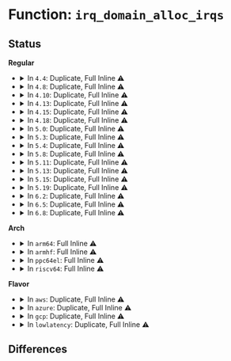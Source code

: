 # Function: <code>irq_domain_alloc_irqs</code>

## Status
<b>Regular</b>
<ul>
<li>
<details>
<summary>In <code>4.4</code>: Duplicate, Full Inline ⚠️</summary>

**Collision:** Static Duplication

**Inline:** Full

**Transformation:** False

**Instances:**

```
In arch/x86/kernel/apic/msi.c (ffffffff810588f5)
Location: include/linux/irqdomain.h:369
Inline: True
Inline callers:
  - arch/x86/kernel/apic/msi.c:dmar_alloc_hwirq
  - arch/x86/kernel/apic/msi.c:hpet_assign_irq
```
```
In arch/x86/kernel/apic/htirq.c (ffffffff81058f24)
Location: include/linux/irqdomain.h:369
Inline: True
Inline callers:
  - arch/x86/kernel/apic/htirq.c:arch_setup_ht_irq
```
```
In kernel/irq/irqdomain.c (ffffffff810e14ec)
Location: include/linux/irqdomain.h:369
Inline: True
Inline callers:
  - kernel/irq/irqdomain.c:irq_create_fwspec_mapping
```
</details>
</li>
<li>
<details>
<summary>In <code>4.8</code>: Duplicate, Full Inline ⚠️</summary>

**Collision:** Static Duplication

**Inline:** Full

**Transformation:** False

**Instances:**

```
In arch/x86/kernel/apic/msi.c (ffffffff81058e2c)
Location: include/linux/irqdomain.h:399
Inline: True
Inline callers:
  - arch/x86/kernel/apic/msi.c:hpet_assign_irq
  - arch/x86/kernel/apic/msi.c:dmar_alloc_hwirq
```
```
In arch/x86/kernel/apic/htirq.c (ffffffff81059274)
Location: include/linux/irqdomain.h:399
Inline: True
Inline callers:
  - arch/x86/kernel/apic/htirq.c:arch_setup_ht_irq
```
```
In kernel/irq/irqdomain.c (ffffffff810e71ad)
Location: include/linux/irqdomain.h:399
Inline: True
Inline callers:
  - kernel/irq/irqdomain.c:irq_create_fwspec_mapping
```
</details>
</li>
<li>
<details>
<summary>In <code>4.10</code>: Duplicate, Full Inline ⚠️</summary>

**Collision:** Static Duplication

**Inline:** Full

**Transformation:** False

**Instances:**

```
In arch/x86/kernel/apic/msi.c (ffffffff8105bbbc)
Location: include/linux/irqdomain.h:406
Inline: True
Inline callers:
  - arch/x86/kernel/apic/msi.c:hpet_assign_irq
  - arch/x86/kernel/apic/msi.c:dmar_alloc_hwirq
```
```
In arch/x86/kernel/apic/htirq.c (ffffffff8105c004)
Location: include/linux/irqdomain.h:406
Inline: True
Inline callers:
  - arch/x86/kernel/apic/htirq.c:arch_setup_ht_irq
```
```
In kernel/irq/irqdomain.c (ffffffff810edb9d)
Location: include/linux/irqdomain.h:406
Inline: True
Inline callers:
  - kernel/irq/irqdomain.c:irq_create_fwspec_mapping
```
</details>
</li>
<li>
<details>
<summary>In <code>4.13</code>: Duplicate, Full Inline ⚠️</summary>

**Collision:** Static Duplication

**Inline:** Full

**Transformation:** False

**Instances:**

```
In arch/x86/kernel/apic/msi.c (ffffffff8105b33c)
Location: include/linux/irqdomain.h:441
Inline: True
Inline callers:
  - arch/x86/kernel/apic/msi.c:hpet_assign_irq
  - arch/x86/kernel/apic/msi.c:dmar_alloc_hwirq
```
```
In arch/x86/kernel/apic/htirq.c (ffffffff8105b704)
Location: include/linux/irqdomain.h:441
Inline: True
Inline callers:
  - arch/x86/kernel/apic/htirq.c:arch_setup_ht_irq
```
```
In kernel/irq/irqdomain.c (ffffffff810ed51c)
Location: include/linux/irqdomain.h:441
Inline: True
Inline callers:
  - kernel/irq/irqdomain.c:irq_create_fwspec_mapping
```
</details>
</li>
<li>
<details>
<summary>In <code>4.15</code>: Duplicate, Full Inline ⚠️</summary>

**Collision:** Static Duplication

**Inline:** Full

**Transformation:** False

**Instances:**

```
In arch/x86/kernel/apic/msi.c (ffffffff8105f84c)
Location: include/linux/irqdomain.h:450
Inline: True
Inline callers:
  - arch/x86/kernel/apic/msi.c:hpet_assign_irq
  - arch/x86/kernel/apic/msi.c:dmar_alloc_hwirq
```
```
In kernel/irq/irqdomain.c (ffffffff810f5f27)
Location: include/linux/irqdomain.h:450
Inline: True
Inline callers:
  - kernel/irq/irqdomain.c:irq_create_fwspec_mapping
```
</details>
</li>
<li>
<details>
<summary>In <code>4.18</code>: Duplicate, Full Inline ⚠️</summary>

**Collision:** Static Duplication

**Inline:** Full

**Transformation:** False

**Instances:**

```
In arch/x86/kernel/apic/msi.c (ffffffff8106297b)
Location: include/linux/irqdomain.h:456
Inline: True
Inline callers:
  - arch/x86/kernel/apic/msi.c:hpet_assign_irq
  - arch/x86/kernel/apic/msi.c:dmar_alloc_hwirq
```
```
In kernel/irq/irqdomain.c (ffffffff810fe24f)
Location: include/linux/irqdomain.h:456
Inline: True
Inline callers:
  - kernel/irq/irqdomain.c:irq_create_fwspec_mapping
```
</details>
</li>
<li>
<details>
<summary>In <code>5.0</code>: Duplicate, Full Inline ⚠️</summary>

**Collision:** Static Duplication

**Inline:** Full

**Transformation:** False

**Instances:**

```
In arch/x86/kernel/apic/msi.c (ffffffff8106867b)
Location: include/linux/irqdomain.h:459
Inline: True
Inline callers:
  - arch/x86/kernel/apic/msi.c:hpet_assign_irq
  - arch/x86/kernel/apic/msi.c:dmar_alloc_hwirq
```
```
In kernel/irq/irqdomain.c (ffffffff81109a1f)
Location: include/linux/irqdomain.h:459
Inline: True
Inline callers:
  - kernel/irq/irqdomain.c:irq_create_fwspec_mapping
```
</details>
</li>
<li>
<details>
<summary>In <code>5.3</code>: Duplicate, Full Inline ⚠️</summary>

**Collision:** Static Duplication

**Inline:** Full

**Transformation:** False

**Instances:**

```
In arch/x86/kernel/apic/msi.c (ffffffff8106be7c)
Location: include/linux/irqdomain.h:466
Inline: True
Inline callers:
  - arch/x86/kernel/apic/msi.c:hpet_assign_irq
  - arch/x86/kernel/apic/msi.c:dmar_alloc_hwirq
```
```
In kernel/irq/irqdomain.c (ffffffff8111300e)
Location: include/linux/irqdomain.h:466
Inline: True
Inline callers:
  - kernel/irq/irqdomain.c:irq_create_fwspec_mapping
```
</details>
</li>
<li>
<details>
<summary>In <code>5.4</code>: Duplicate, Full Inline ⚠️</summary>

**Collision:** Static Duplication

**Inline:** Full

**Transformation:** False

**Instances:**

```
In arch/x86/kernel/apic/msi.c (ffffffff8106ca2c)
Location: include/linux/irqdomain.h:473
Inline: True
Inline callers:
  - arch/x86/kernel/apic/msi.c:hpet_assign_irq
  - arch/x86/kernel/apic/msi.c:dmar_alloc_hwirq
```
```
In arch/x86/platform/uv/uv_irq.c (ffffffff8109864a)
Location: include/linux/irqdomain.h:473
Inline: True
Inline callers:
  - arch/x86/platform/uv/uv_irq.c:uv_setup_irq
```
```
In kernel/irq/irqdomain.c (ffffffff8111f29f)
Location: include/linux/irqdomain.h:473
Inline: True
Inline callers:
  - kernel/irq/irqdomain.c:irq_create_fwspec_mapping
```
</details>
</li>
<li>
<details>
<summary>In <code>5.8</code>: Duplicate, Full Inline ⚠️</summary>

**Collision:** Static Duplication

**Inline:** Full

**Transformation:** False

**Instances:**

```
In arch/x86/kernel/apic/msi.c (ffffffff81073d8c)
Location: include/linux/irqdomain.h:480
Inline: True
Inline callers:
  - arch/x86/kernel/apic/msi.c:hpet_assign_irq
  - arch/x86/kernel/apic/msi.c:dmar_alloc_hwirq
```
```
In arch/x86/platform/uv/uv_irq.c (ffffffff8109de3a)
Location: include/linux/irqdomain.h:480
Inline: True
Inline callers:
  - arch/x86/platform/uv/uv_irq.c:uv_setup_irq
```
```
In kernel/irq/irqdomain.c (ffffffff8112b7df)
Location: include/linux/irqdomain.h:480
Inline: True
Inline callers:
  - kernel/irq/irqdomain.c:irq_create_fwspec_mapping
```
</details>
</li>
<li>
<details>
<summary>In <code>5.11</code>: Duplicate, Full Inline ⚠️</summary>

**Collision:** Static Duplication

**Inline:** Full

**Transformation:** False

**Instances:**

```
In arch/x86/kernel/apic/msi.c (ffffffff81074864)
Location: include/linux/irqdomain.h:493
Inline: True
Inline callers:
  - arch/x86/kernel/apic/msi.c:dmar_alloc_hwirq
```
```
In arch/x86/kernel/hpet.c (ffffffff82fcf9cf)
Location: include/linux/irqdomain.h:493
Inline: True
Inline callers:
  - arch/x86/kernel/hpet.c:hpet_select_clockevents
```
```
In arch/x86/platform/uv/uv_irq.c (ffffffff81099a0a)
Location: include/linux/irqdomain.h:493
Inline: True
Inline callers:
  - arch/x86/platform/uv/uv_irq.c:uv_setup_irq
```
```
In kernel/irq/irqdomain.c (ffffffff8112729f)
Location: include/linux/irqdomain.h:493
Inline: True
Inline callers:
  - kernel/irq/irqdomain.c:irq_create_fwspec_mapping
```
```
In drivers/iommu/amd/init.c (ffffffff817a9477)
Location: include/linux/irqdomain.h:493
Inline: True
Inline callers:
  - drivers/iommu/amd/init.c:iommu_setup_intcapxt
```
</details>
</li>
<li>
<details>
<summary>In <code>5.13</code>: Duplicate, Full Inline ⚠️</summary>

**Collision:** Static Duplication

**Inline:** Full

**Transformation:** False

**Instances:**

```
In arch/x86/kernel/apic/msi.c (ffffffff81075314)
Location: include/linux/irqdomain.h:489
Inline: True
Inline callers:
  - arch/x86/kernel/apic/msi.c:dmar_alloc_hwirq
```
```
In arch/x86/kernel/hpet.c (ffffffff831da4c1)
Location: include/linux/irqdomain.h:489
Inline: True
Inline callers:
  - arch/x86/kernel/hpet.c:hpet_select_clockevents
```
```
In arch/x86/platform/uv/uv_irq.c (ffffffff8109a217)
Location: include/linux/irqdomain.h:489
Inline: True
Inline callers:
  - arch/x86/platform/uv/uv_irq.c:uv_setup_irq
```
```
In kernel/irq/irqdomain.c (ffffffff8112755f)
Location: include/linux/irqdomain.h:489
Inline: True
Inline callers:
  - kernel/irq/irqdomain.c:irq_create_fwspec_mapping
```
```
In drivers/iommu/amd/init.c (ffffffff8178b2dd)
Location: include/linux/irqdomain.h:489
Inline: True
Inline callers:
  - drivers/iommu/amd/init.c:amd_iommu_enable_interrupts
```
</details>
</li>
<li>
<details>
<summary>In <code>5.15</code>: Duplicate, Full Inline ⚠️</summary>

**Collision:** Static Duplication

**Inline:** Full

**Transformation:** False

**Instances:**

```
In arch/x86/kernel/apic/msi.c (ffffffff81082804)
Location: include/linux/irqdomain.h:498
Inline: True
Inline callers:
  - arch/x86/kernel/apic/msi.c:dmar_alloc_hwirq
```
```
In arch/x86/kernel/hpet.c (ffffffff832bd5be)
Location: include/linux/irqdomain.h:498
Inline: True
Inline callers:
  - arch/x86/kernel/hpet.c:hpet_select_clockevents
```
```
In arch/x86/platform/uv/uv_irq.c (ffffffff810aa241)
Location: include/linux/irqdomain.h:498
Inline: True
Inline callers:
  - arch/x86/platform/uv/uv_irq.c:uv_setup_irq
```
```
In kernel/irq/irqdomain.c (ffffffff81147acb)
Location: include/linux/irqdomain.h:498
Inline: True
Inline callers:
  - kernel/irq/irqdomain.c:irq_create_fwspec_mapping
```
```
In drivers/iommu/amd/init.c (ffffffff81812a5e)
Location: include/linux/irqdomain.h:498
Inline: True
Inline callers:
  - drivers/iommu/amd/init.c:amd_iommu_enable_interrupts
```
</details>
</li>
<li>
<details>
<summary>In <code>5.19</code>: Duplicate, Full Inline ⚠️</summary>

**Collision:** Static Duplication

**Inline:** Full

**Transformation:** False

**Instances:**

```
In arch/x86/kernel/apic/msi.c (ffffffff810923e7)
Location: include/linux/irqdomain.h:513
Inline: True
Inline callers:
  - arch/x86/kernel/apic/msi.c:dmar_alloc_hwirq
```
```
In arch/x86/kernel/hpet.c (ffffffff8346ef9a)
Location: include/linux/irqdomain.h:513
Inline: True
Inline callers:
  - arch/x86/kernel/hpet.c:hpet_select_clockevents
```
```
In arch/x86/platform/uv/uv_irq.c (ffffffff810bfc8d)
Location: include/linux/irqdomain.h:513
Inline: True
Inline callers:
  - arch/x86/platform/uv/uv_irq.c:uv_setup_irq
```
```
In kernel/irq/irqdomain.c (ffffffff8116c014)
Location: include/linux/irqdomain.h:513
Inline: True
Inline callers:
  - kernel/irq/irqdomain.c:irq_create_fwspec_mapping
```
```
In drivers/iommu/amd/init.c (ffffffff81953a0b)
Location: include/linux/irqdomain.h:513
Inline: True
Inline callers:
  - drivers/iommu/amd/init.c:amd_iommu_enable_interrupts
```
</details>
</li>
<li>
<details>
<summary>In <code>6.2</code>: Duplicate, Full Inline ⚠️</summary>

**Collision:** Static Duplication

**Inline:** Full

**Transformation:** False

**Instances:**

```
In arch/x86/kernel/apic/msi.c (ffffffff810a73d7)
Location: include/linux/irqdomain.h:501
Inline: True
Inline callers:
  - arch/x86/kernel/apic/msi.c:dmar_alloc_hwirq
```
```
In arch/x86/kernel/hpet.c (ffffffff83e95591)
Location: include/linux/irqdomain.h:501
Inline: True
Inline callers:
  - arch/x86/kernel/hpet.c:hpet_select_clockevents
```
```
In arch/x86/platform/uv/uv_irq.c (ffffffff810dbb7d)
Location: include/linux/irqdomain.h:501
Inline: True
Inline callers:
  - arch/x86/platform/uv/uv_irq.c:uv_setup_irq
```
```
In drivers/iommu/amd/init.c (ffffffff81ab90fb)
Location: include/linux/irqdomain.h:501
Inline: True
Inline callers:
  - drivers/iommu/amd/init.c:amd_iommu_enable_interrupts
```
</details>
</li>
<li>
<details>
<summary>In <code>6.5</code>: Duplicate, Full Inline ⚠️</summary>

**Collision:** Static Duplication

**Inline:** Full

**Transformation:** False

**Instances:**

```
In arch/x86/kernel/apic/msi.c (ffffffff810aa637)
Location: include/linux/irqdomain.h:504
Inline: True
Inline callers:
  - arch/x86/kernel/apic/msi.c:dmar_alloc_hwirq
```
```
In arch/x86/kernel/hpet.c (ffffffff836b90f1)
Location: include/linux/irqdomain.h:504
Inline: True
Inline callers:
  - arch/x86/kernel/hpet.c:hpet_select_clockevents
```
```
In arch/x86/platform/uv/uv_irq.c (ffffffff810e714c)
Location: include/linux/irqdomain.h:504
Inline: True
Inline callers:
  - arch/x86/platform/uv/uv_irq.c:uv_setup_irq
```
```
In drivers/gpio/gpiolib.c (ffffffff818ff4c9)
Location: include/linux/irqdomain.h:504
Inline: True
```
```
In drivers/iommu/amd/init.c (ffffffff81b05576)
Location: include/linux/irqdomain.h:504
Inline: True
Inline callers:
  - drivers/iommu/amd/init.c:amd_iommu_enable_interrupts
```
</details>
</li>
<li>
<details>
<summary>In <code>6.8</code>: Duplicate, Full Inline ⚠️</summary>

**Collision:** Static Duplication

**Inline:** Full

**Transformation:** False

**Instances:**

```
In arch/x86/kernel/apic/msi.c (ffffffff810b16b7)
Location: include/linux/irqdomain.h:504
Inline: True
Inline callers:
  - arch/x86/kernel/apic/msi.c:dmar_alloc_hwirq
```
```
In arch/x86/kernel/hpet.c (ffffffff838e99d0)
Location: include/linux/irqdomain.h:504
Inline: True
Inline callers:
  - arch/x86/kernel/hpet.c:hpet_select_clockevents
```
```
In arch/x86/platform/uv/uv_irq.c (ffffffff810ef4fc)
Location: include/linux/irqdomain.h:504
Inline: True
Inline callers:
  - arch/x86/platform/uv/uv_irq.c:uv_setup_irq
```
```
In drivers/gpio/gpiolib.c (ffffffff81946df2)
Location: include/linux/irqdomain.h:504
Inline: True
Inline callers:
  - drivers/gpio/gpiolib.c:gpiochip_add_irqchip
```
```
In drivers/iommu/amd/init.c (ffffffff81b5868b)
Location: include/linux/irqdomain.h:504
Inline: True
Inline callers:
  - drivers/iommu/amd/init.c:__iommu_setup_intcapxt
```
</details>
</li>
</ul>
<b>Arch</b>
<ul>
<li>
<details>
<summary>In <code>arm64</code>: Full Inline ⚠️</summary>

**Collision:** Unique Static

**Inline:** Full

**Transformation:** False

**Instances:**

```
In kernel/irq/irqdomain.c (ffff800010184dec)
Location: include/linux/irqdomain.h:473
Inline: True
Inline callers:
  - kernel/irq/irqdomain.c:irq_create_fwspec_mapping
```
</details>
</li>
<li>
<details>
<summary>In <code>armhf</code>: Full Inline ⚠️</summary>

**Collision:** Unique Static

**Inline:** Full

**Transformation:** False

**Instances:**

```
In kernel/irq/irqdomain.c (c03d4004)
Location: include/linux/irqdomain.h:473
Inline: True
Inline callers:
  - kernel/irq/irqdomain.c:irq_create_fwspec_mapping
```
</details>
</li>
<li>
<details>
<summary>In <code>ppc64el</code>: Full Inline ⚠️</summary>

**Collision:** Unique Static

**Inline:** Full

**Transformation:** False

**Instances:**

```
In kernel/irq/irqdomain.c (0)
Location: include/linux/irqdomain.h:540
Inline: True
```
</details>
</li>
<li>
<details>
<summary>In <code>riscv64</code>: Full Inline ⚠️</summary>

**Collision:** Unique Static

**Inline:** Full

**Transformation:** False

**Instances:**

```
In kernel/irq/irqdomain.c (ffffffe00011bd46)
Location: include/linux/irqdomain.h:473
Inline: True
Inline callers:
  - kernel/irq/irqdomain.c:irq_create_fwspec_mapping
```
</details>
</li>
</ul>
<b>Flavor</b>
<ul>
<li>
<details>
<summary>In <code>aws</code>: Duplicate, Full Inline ⚠️</summary>

**Collision:** Static Duplication

**Inline:** Full

**Transformation:** False

**Instances:**

```
In arch/x86/kernel/apic/msi.c (ffffffff8106c51c)
Location: include/linux/irqdomain.h:473
Inline: True
Inline callers:
  - arch/x86/kernel/apic/msi.c:hpet_assign_irq
  - arch/x86/kernel/apic/msi.c:dmar_alloc_hwirq
```
```
In kernel/irq/irqdomain.c (ffffffff8111787f)
Location: include/linux/irqdomain.h:473
Inline: True
Inline callers:
  - kernel/irq/irqdomain.c:irq_create_fwspec_mapping
```
</details>
</li>
<li>
<details>
<summary>In <code>azure</code>: Duplicate, Full Inline ⚠️</summary>

**Collision:** Static Duplication

**Inline:** Full

**Transformation:** False

**Instances:**

```
In arch/x86/kernel/apic/msi.c (ffffffff8105c83c)
Location: include/linux/irqdomain.h:473
Inline: True
Inline callers:
  - arch/x86/kernel/apic/msi.c:hpet_assign_irq
  - arch/x86/kernel/apic/msi.c:dmar_alloc_hwirq
```
```
In kernel/irq/irqdomain.c (ffffffff8110856f)
Location: include/linux/irqdomain.h:473
Inline: True
Inline callers:
  - kernel/irq/irqdomain.c:irq_create_fwspec_mapping
```
</details>
</li>
<li>
<details>
<summary>In <code>gcp</code>: Duplicate, Full Inline ⚠️</summary>

**Collision:** Static Duplication

**Inline:** Full

**Transformation:** False

**Instances:**

```
In arch/x86/kernel/apic/msi.c (ffffffff8106c9cc)
Location: include/linux/irqdomain.h:473
Inline: True
Inline callers:
  - arch/x86/kernel/apic/msi.c:hpet_assign_irq
  - arch/x86/kernel/apic/msi.c:dmar_alloc_hwirq
```
```
In kernel/irq/irqdomain.c (ffffffff8111576f)
Location: include/linux/irqdomain.h:473
Inline: True
Inline callers:
  - kernel/irq/irqdomain.c:irq_create_fwspec_mapping
```
</details>
</li>
<li>
<details>
<summary>In <code>lowlatency</code>: Duplicate, Full Inline ⚠️</summary>

**Collision:** Static Duplication

**Inline:** Full

**Transformation:** False

**Instances:**

```
In arch/x86/kernel/apic/msi.c (ffffffff8106e0cc)
Location: include/linux/irqdomain.h:473
Inline: True
Inline callers:
  - arch/x86/kernel/apic/msi.c:hpet_assign_irq
  - arch/x86/kernel/apic/msi.c:dmar_alloc_hwirq
```
```
In arch/x86/platform/uv/uv_irq.c (ffffffff81099b1a)
Location: include/linux/irqdomain.h:473
Inline: True
Inline callers:
  - arch/x86/platform/uv/uv_irq.c:uv_setup_irq
```
```
In kernel/irq/irqdomain.c (ffffffff81120d9f)
Location: include/linux/irqdomain.h:473
Inline: True
Inline callers:
  - kernel/irq/irqdomain.c:irq_create_fwspec_mapping
```
</details>
</li>
</ul>

## Differences
